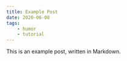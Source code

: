 ```yaml
---
title: Example Post
date: 2020-06-08
tags:
    - humor
    - tutorial
---
```


This is an example post, written in Markdown.<!-- excerpt -->

